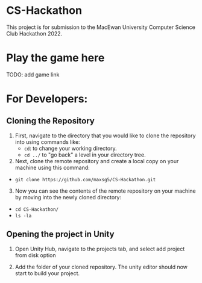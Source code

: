 # CS-Hackathon
This project is for submission to the MacEwan University Computer Science Club Hackathon 2022.


# Play the game here
TODO: add game link

# For Developers:

## Cloning the Repository
1.  First, navigate to the directory that you would like to clone the repository into using commands like:
    -   `cd`: to change your working directory.
    -   `cd ../`  to "go back" a level in your directory tree.
2.  Next, clone the remote repository and create a local copy on your machine using this command:

-   `git clone https://github.com/maxsg5/CS-Hackathon.git`

3.  Now you can see the contents of the remote repository on your machine by moving into the newly cloned directory:

-   `cd CS-Hackathon/`
-   `ls -la`

## Opening the project in Unity
1. Open Unity Hub, navigate to the projects tab, and select add project from disk option

2. Add the folder of your cloned repository. The unity editor should now start to build your project.
	

